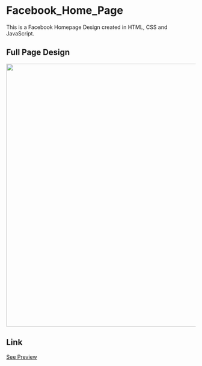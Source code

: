 # Facebook_Home_Page
This is a Facebook Homepage Design created in HTML, CSS and JavaScript.


## Full Page Design
<img src="https://github.com/alijawad1511/Facebook_Home_Page/blob/main/images/Full_Page_Design.jpg" width="700" />

## Link
[See Preview](https://alijawad1511.github.io/Facebook-Home-Page/)
